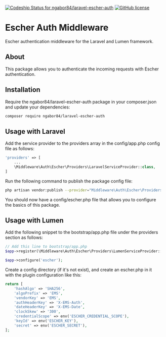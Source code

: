 [ ![Codeship Status for ngabor84/laravel-escher-auth](https://app.codeship.com/projects/dc3aadc0-b8f0-0136-f2db-52c8808a0161/status?branch=master)](https://app.codeship.com/projects/312071)
[![GitHub license](https://img.shields.io/github/license/ngabor84/laravel-escher-auth.svg)](https://github.com/ngabor84/laravel-escher-auth/blob/master/LICENSE)

# Escher Auth Middleware
Escher authentication middleware for the Laravel and Lumen framework.

## About
This package allows you to authenticate the incoming requests with Escher authentication.

## Installation
Require the ngabor84/laravel-escher-auth package in your composer.json and update your dependencies:
```bash
composer require ngabor84/laravel-escher-auth
```

## Usage with Laravel
Add the service provider to the providers array in the config/app.php config file as follows:
```php
'providers' => [
    ...
    \Middleware\Auth\Escher\Providers\LaravelServiceProvider::class,
]
```
Run the following command to publish the package config file:
```bash
php artisan vendor:publish --provider="Middleware\Auth\Escher\Providers\LaravelServiceProvider"
```
You should now have a config/escher.php file that allows you to configure the basics of this package.

## Usage with Lumen
Add the following snippet to the bootstrap/app.php file under the providers section as follows:
```php
// Add this line to bootstrap/app.php
$app->register(\Middleware\Auth\Escher\Providers\LumenServiceProvider::class);

$app->configure('escher');
```

Create a config directory (if it's not exist), and create an escher.php in it with the plugin configuration like this:
```php
return [
    'hashAlgo' => 'SHA256',
    'algoPrefix' => 'EMS',
    'vendorKey' => 'EMS',
    'authHeaderKey' => 'X-EMS-Auth',
    'dateHeaderKey' => 'X-EMS-Date',
    'clockSkew' => '300',
    'credentialScope' => env('ESCHER_CREDENTIAL_SCOPE'),
    'keyId' => env('ESCHER_KEY'),
    'secret' => env('ESCHER_SECRET'),
];
```
